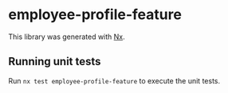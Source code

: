 # employee-profile-feature

This library was generated with [Nx](https://nx.dev).

## Running unit tests

Run `nx test employee-profile-feature` to execute the unit tests.
